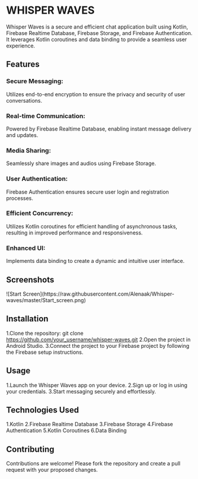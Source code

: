 <h1>WHISPER WAVES</h1>

Whisper Waves is a secure and efficient chat application built using Kotlin, Firebase Realtime Database, Firebase Storage, and Firebase Authentication. It leverages Kotlin coroutines and data binding to provide a seamless user experience.

<h2>Features</h2>

<h3>Secure Messaging:</h3> Utilizes end-to-end encryption to ensure the privacy and security of user conversations.
<h3>Real-time Communication:</h3> Powered by Firebase Realtime Database, enabling instant message delivery and updates.
<h3>Media Sharing:</h3> Seamlessly share images and audios  using Firebase Storage.
<h3>User Authentication:</h3> Firebase Authentication ensures secure user login and registration processes.
<h3>Efficient Concurrency:</h3> Utilizes Kotlin coroutines for efficient handling of asynchronous tasks, resulting in improved performance and responsiveness.
<h3>Enhanced UI:</h3> Implements data binding to create a dynamic and intuitive user interface.

<h2>Screenshots</h2>
![Start Screen](https://raw.githubusercontent.com/Alenaak/Whisper-waves/master/Start_screen.png)





<h2>Installation</h2>

1.Clone the repository:
                git clone https://github.com/your_username/whisper-waves.git
2.Open the project in Android Studio.
3.Connect the project to your Firebase project by following the Firebase setup instructions.

<h2>Usage</h2>

1.Launch the Whisper Waves app on your device.
2.Sign up or log in using your credentials.
3.Start messaging securely and effortlessly.


<h2>Technologies Used</h2>

1.Kotlin
2.Firebase Realtime Database
3.Firebase Storage
4.Firebase Authentication
5.Kotlin Coroutines
6.Data Binding


<h2>Contributing</h2>

Contributions are welcome! Please fork the repository and create a pull request with your proposed changes.



